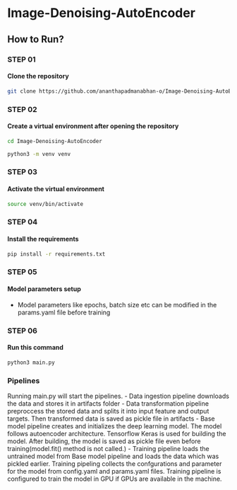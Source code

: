 # Image-Denoising-AutoEncoder

## How to Run?

### STEP 01
#### Clone the repository
```bash 
git clone https://github.com/ananthapadmanabhan-o/Image-Denoising-AutoEncoder.git
```

### STEP 02
#### Create a virtual environment after opening the repository
```bash 
cd Image-Denoising-AutoEncoder
```

```bash
python3 -m venv venv
```
### STEP 03
#### Activate the virtual environment

```bash
source venv/bin/activate
```


### STEP 04
#### Install the requirements
```bash 
pip install -r requirements.txt
```
### STEP 05
#### Model parameters setup
- Model parameters like epochs, batch size etc can be modified in the params.yaml file before training

### STEP 06
#### Run this command
```bash
python3 main.py
```

### Pipelines

Running main.py  will start the pipelines.
    - Data ingestion pipeline downloads the data and stores it in artifacts folder
    - Data transformation pipeline preproccess the stored data and splits it into input feature and output targets. Then transformed data is saved as pickle file in artifacts
    - Base model pipeline creates and initializes the deep learning model. The model follows autoencoder architecture. Tensorflow Keras is used for building the model. After building, the model is saved as pickle file even before training(model.fit() method is not called.)
    - Training pipeline loads the untrained model from Base model pipeline and loads the data which was pickled earlier. Training pipeling collects the confgurations and parameter for the model from config.yaml and params.yaml files. Training pipeline is configured to train the model in GPU if GPUs are available in the machine.